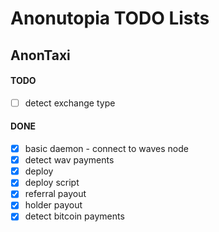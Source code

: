# Anonutopia TODO Lists

## AnonTaxi

#### TODO

- [ ] detect exchange type

#### DONE

- [x] basic daemon - connect to waves node
- [x] detect wav payments
- [x] deploy
- [x] deploy script
- [x] referral payout
- [x] holder payout
- [x] detect bitcoin payments
